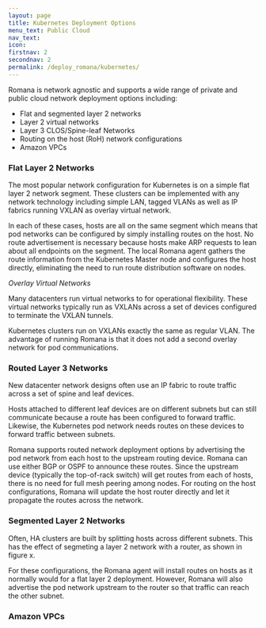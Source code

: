 ```yaml
---
layout: page
title: Kubernetes Deployment Options
menu_text: Public Cloud
nav_text:
icon:
firstnav: 2
secondnav: 2
permalink: /deploy_romana/kubernetes/
---
```


Romana is network agnostic and supports a wide range of private and public cloud network deployment options including:

* Flat and segmented layer 2 networks
* Layer 2 virtual networks
* Layer 3 CLOS/Spine-leaf Networks
* Routing on the host (RoH) network configurations
* Amazon VPCs

### Flat Layer 2 Networks

The most popular network configuration for Kubernetes is on a simple flat layer 2 network segment. These clusters can be implemented with any network technology including simple LAN, tagged VLANs as well as IP fabrics running VXLAN as overlay virtual network.

In each of these cases, hosts are all on the same segment which means that pod networks can be configured by simply installing routes on the host. No route advertisement is necessary because hosts make ARP requests to lean about all endpoints on the segment. The local Romana agent gathers the route information from the Kubernetes Master node and configures the host directly, eliminating the need to run route distribution software on nodes.

*Overlay Virtual Networks*

Many datacenters run virtual networks to for operational flexibility. These virtual networks typically run as VXLANs across a set of devices configured to terminate the VXLAN tunnels.

Kubernetes clusters run on VXLANs exactly the same as regular VLAN. The advantage of running Romana is that it does not add a second overlay network for pod communications.


### Routed Layer 3 Networks

New datacenter network designs often use an IP fabric to route traffic across a set of spine and leaf devices.

Hosts attached to different leaf devices are on different subnets but can still communicate because a route has been configured to forward traffic. Likewise, the Kubernetes pod network needs routes on these devices to forward traffic between subnets.

Romana supports routed network deployment options by advertising the pod network from each host to the upstream routing device. Romana can use either BGP or OSPF to announce these routes. Since the upstream device (typically the top-of-rack switch) will get routes from each of hosts, there is no need for full mesh peering among nodes. For routing on the host configurations, Romana will update the host router directly and let it propagate the routes across the network.

### Segmented Layer 2 Networks

Often, HA clusters are built by splitting hosts across different subnets. This has the effect of segmeting a layer 2 network with a router, as shown in figure x.

For these configurations, the Romana agent will install routes on hosts as it normally would for a flat layer 2 deployment. However, Romana will also advertise the pod network upstream to the router so that traffic can reach the other subnet.

### Amazon VPCs
